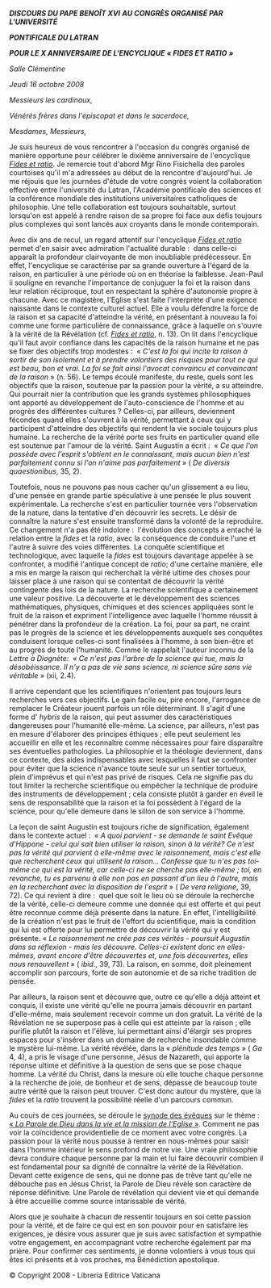 ***DISCOURS DU PAPE BENOÎT XVI*** ***AU CONGRÈS ORGANISÉ PAR L'UNIVERSITÉ***

***PONTIFICALE DU LATRAN***

***POUR LE X ANNIVERSAIRE DE L'ENCYCLIQUE « *FIDES ET RATIO* »***

*Salle Clémentine*

*Jeudi 16 octobre 2008*

*Messieurs les cardinaux,*

*Vénérés frères dans l'épiscopat et dans le sacerdoce,*

*Mesdames, Messieurs,*

Je suis heureux de vous rencontrer à l'occasion du congrès organisé de manière opportune pour célébrer le dixième anniversaire de l'encyclique *[Fides et ratio](http://www.vatican.va/edocs/FRA0075/_INDEX.HTM)*. Je remercie tout d'abord Mgr Rino Fisichella des paroles courtoises qu'il m'a adressées au début de la rencontre d'aujourd'hui. Je me réjouis que les journées d'étude de votre congrès voient la collaboration effective entre l'université du Latran, l'Académie pontificale des sciences et la conférence mondiale des institutions universitaires catholiques de philosophie. Une telle collaboration est toujours souhaitable, surtout lorsqu'on est appelé à rendre raison de sa propre foi face aux défis toujours plus complexes qui sont lancés aux croyants dans le monde contemporain.

Avec dix ans de recul, un regard attentif sur l'encyclique *[Fides et ratio](http://www.vatican.va/edocs/FRA0075/_INDEX.HTM)* permet d'en saisir avec admiration l'actualité durable :  dans celle-ci apparaît la profondeur clairvoyante de mon inoubliable prédécesseur. En effet, l'encyclique se caractérise par sa grande ouverture à l'égard de la raison, en particulier à une période où on en théorise la faiblesse. Jean-Paul ii souligne en revanche l'importance de conjuguer la foi et la raison dans leur relation réciproque, tout en respectant la sphère d'autonomie propre à chacune. Avec ce magistère, l'Eglise s'est faite l'interprète d'une exigence naissante dans le contexte culturel actuel. Elle a voulu défendre la force de la raison et sa capacité d'atteindre la vérité, en présentant à nouveau la foi comme une forme particulière de connaissance, grâce à laquelle on s'ouvre à la vérité de la Révélation (cf. *[Fides et ratio](http://www.vatican.va/edocs/FRA0075/_INDEX.HTM)*, n. 13). On lit dans l'encyclique qu'il faut avoir confiance dans les capacités de la raison humaine et ne pas se fixer des objectifs trop modestes :  « *C'est la foi qui incite la raison à sortir de son isolement et à prendre volontiers des risques pour tout ce qui est beau, bon et vrai. La foi se fait ainsi l'avocat convaincu et convaincant de la raison* » (n. 56). Le temps écoulé manifeste, du reste, quels sont les objectifs que la raison, soutenue par la passion pour la vérité, a su atteindre. Qui pourrait nier la contribution que les grands systèmes philosophiques ont apporté au développement de l'auto-conscience de l'homme et au progrès des différentes cultures ? Celles-ci, par ailleurs, deviennent fécondes quand elles s'ouvrent à la vérité, permettant à ceux qui y participent d'atteindre des objectifs qui rendent la vie sociale toujours plus humaine. La recherche de la vérité porte ses fruits en particulier quand elle est soutenue par l'amour de la vérité. Saint Augustin a écrit :  « *Ce que l'on possède avec l'esprit s'obtient en le connaissant, mais aucun bien n'est parfaitement connu si l'on n'aime pas parfaitement* » ( *De diversis quaestionibus*, 35, 2).

Toutefois, nous ne pouvons pas nous cacher qu'un glissement a eu lieu, d'une pensée en grande partie spéculative à une pensée le plus souvent expérimentale. La recherche s'est en particulier tournée vers l'observation de la nature, dans la tentative d'en découvrir les secrets. Le désir de connaître la nature s'est ensuite transformé dans la volonté de la reproduire. Ce changement n'a pas été indolore :  l'évolution des concepts a entaché la relation entre la *fides* et la *ratio*, avec la conséquence de conduire l'une et l'autre à suivre des voies différentes. La conquête scientifique et technologique, avec laquelle la *fides* est toujours davantage appelée à se confronter, a modifié l'antique concept de *ratio*; d'une certaine manière, elle a mis en marge la raison qui recherchait la vérité ultime des choses pour laisser place à une raison qui se contentait de découvrir la vérité contingente des lois de la nature. La recherche scientifique a certainement une valeur positive. La découverte et le développement des sciences mathématiques, physiques, chimiques et des sciences appliquées sont le fruit de la raison et expriment l'intelligence avec laquelle l'homme réussit à pénétrer dans la profondeur de la création. La foi, pour sa part, ne craint pas le progrès de la science et les développements auxquels ses conquêtes conduisent lorsque celles-ci sont finalisées à l'homme, à son bien-être et au progrès de toute l'humanité. Comme le rappelait l'auteur inconnu de la *Lettre à Diognète*:  « *Ce n'est pas l'arbre de la science qui tue, mais la désobéissance. Il n'y a pas de vie sans science, ni science sûre sans vie véritable* » (xii, 2.4).

Il arrive cependant que les scientifiques n'orientent pas toujours leurs recherches vers ces objectifs. Le gain facile ou, pire encore, l'arrogance de remplacer le Créateur jouent parfois un rôle déterminant. Il s'agit d'une forme d' *hybris* de la raison, qui peut assumer des caractéristiques dangereuses pour l'humanité elle-même. La science, par ailleurs, n'est pas en mesure d'élaborer des principes éthiques ; elle peut seulement les accueillir en elle et les reconnaître comme nécessaires pour faire disparaître ses éventuelles pathologies. La philosophie et la théologie deviennent, dans ce contexte, des aides indispensables avec lesquelles il faut se confronter pour éviter que la science n'avance toute seule sur un sentier tortueux, plein d'imprévus et qui n'est pas privé de risques. Cela ne signifie pas du tout limiter la recherche scientifique ou empêcher la technique de produire des instruments de développement ; cela consiste plutôt à garder en éveil le sens de responsabilité que la raison et la foi possèdent à l'égard de la science, pour qu'elle demeure dans le sillon de son service à l'homme.

La leçon de saint Augustin est toujours riche de signification, également dans le contexte actuel :  « *A quoi parvient - se demande le saint Evêque d'Hippone - celui qui sait bien utiliser la raison, sinon à la vérité? Ce n'est pas la vérité qui parvient à elle-même avec le raisonnement, mais c'est elle que recherchent ceux qui utilisent la raison... Confesse que tu n'es pas toi-même ce qui est la vérité, car celle-ci ne se cherche pas elle-même ; toi, en revanche, tu es parvenu à elle non pas en passant d'un lieu à l'autre, mais en la recherchant avec la disposition de l'esprit* » ( *De vera religione*, 39, 72). Ce qui revient à dire :  quel que soit le lieu où se déroule la recherche de la vérité, celle-ci demeure comme une donnée qui est offerte et qui peut être reconnue comme déjà présente dans la nature. En effet, l'intelligibilité de la création n'est pas le fruit de l'effort du scientifique, mais la condition qui lui est offerte pour lui permettre de découvrir la vérité qui y est présente. « *Le raisonnement ne crée pas ces vérités - poursuit Augustin dans sa réflexion - mais les découvre. Celles-ci existent donc en elles-mêmes, avant encore d'être découvertes et, une fois découvertes, elles nous renouvellent* » ( *ibid*., 39, 73). La raison, en somme, doit pleinement accomplir son parcours, forte de son autonomie et de sa riche tradition de pensée.

Par ailleurs, la raison sent et découvre que, outre ce qu'elle a déjà atteint et conquis, il existe une vérité qu'elle ne pourra jamais découvrir en partant d'elle-même, mais seulement recevoir comme un don gratuit. La vérité de la Révélation ne se superpose pas à celle qui est atteinte par la raison ; elle purifie plutôt la raison et l'élève, lui permettant ainsi d'élargir ses propres espaces pour s'insérer dans un domaine de recherche insondable comme le mystère lui-même. La vérité révélée, dans la « *plénitude des temps* » ( *Ga* 4, 4), a pris le visage d'une personne, Jésus de Nazareth, qui apporte la réponse ultime et définitive à la question de sens que se pose chaque homme. La vérité du Christ, dans la mesure où elle touche chaque personne à la recherche de joie, de bonheur et de sens, dépasse de beaucoup toute autre vérité que la raison peut trouver. C'est donc autour du mystère, que la *fides* et la *ratio* trouvent la possibilité réelle d'un parcours commun.

Au cours de ces journées, se déroule le [synode des évêques](http://www.vatican.va/roman_curia/synod/index_fr.htm) sur le thème :  [« *La Parole de Dieu dans la vie et la mission de l'Eglise* »](http://www.vatican.va/roman_curia/synod/documents/rc_synod_doc_20080511_instrlabor-xii-assembly_fr.html). Comment ne pas voir la coïncidence providentielle de ce moment avec votre congrès. La passion pour la vérité nous pousse à rentrer en nous-mêmes pour saisir dans l'homme intérieur le sens profond de notre vie. Une vraie philosophie devra conduire chaque personne par la main et lui faire découvrir combien il est fondamental pour sa dignité de connaître la vérité de la Révélation. Devant cette exigence de sens, qui ne donne pas de trêve tant qu'elle ne débouche pas en Jésus Christ, la Parole de Dieu révèle son caractère de réponse définitive. Une Parole de révélation qui devient vie et qui demande à être accueillie comme source intarissable de vérité.

Alors que je souhaite à chacun de ressentir toujours en soi cette passion pour la vérité, et de faire ce qui est en son pouvoir pour en satisfaire les exigences, je désire vous assurer que je suis avec satisfaction et sympathie votre engagement, en accompagnant votre recherche également par ma prière. Pour confirmer ces sentiments, je donne volontiers à vous tous qui êtes ici présents et à vos proches, ma Bénédiction apostolique.

© Copyright 2008 - Libreria Editrice Vaticana